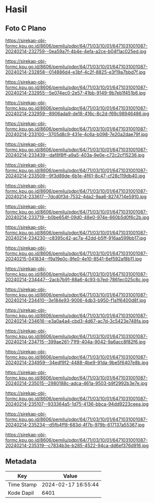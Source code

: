 # Hasil

## Foto C Plano

https://sirekap-obj-formc.kpu.go.id/8606/pemilu/pdpr/64/71/03/10/01/6471031001087-20240214-232759--0ea59a7f-4b4e-4efa-a2ce-b04f1ac025ed.jpg

https://sirekap-obj-formc.kpu.go.id/8606/pemilu/pdpr/64/71/03/10/01/6471031001087-20240214-232858--014886d4-e3bf-4c2f-8825-e3f19a7bbd7f.jpg

https://sirekap-obj-formc.kpu.go.id/8606/pemilu/pdpr/64/71/03/10/01/6471031001087-20240214-232955--5e074ec0-2e57-41bb-9149-9b7eb1f451b6.jpg

https://sirekap-obj-formc.kpu.go.id/8606/pemilu/pdpr/64/71/03/10/01/6471031001087-20240214-232959--8906ada9-de18-416c-8c2d-f69c98946486.jpg

https://sirekap-obj-formc.kpu.go.id/8606/pemilu/pdpr/64/71/03/10/01/6471031001087-20240214-233100--3705d8c9-431e-4c6a-b098-7e20a2dae79f.jpg

https://sirekap-obj-formc.kpu.go.id/8606/pemilu/pdpr/64/71/03/10/01/6471031001087-20240214-233439--daf8f8ff-a9a5-403a-9e0e-c72c2cf15236.jpg

https://sirekap-obj-formc.kpu.go.id/8606/pemilu/pdpr/64/71/03/10/01/6471031001087-20240214-233509--9f3d89de-6b1e-4f61-8c47-cf28c119db40.jpg

https://sirekap-obj-formc.kpu.go.id/8606/pemilu/pdpr/64/71/03/10/01/6471031001087-20240214-233617--7dcd0f3d-7532-4da2-9aa6-8274714e5910.jpg

https://sirekap-obj-formc.kpu.go.id/8606/pemilu/pdpr/64/71/03/10/01/6471031001087-20240214-233719--b0be654f-09d0-48e0-974e-660b5d0f6c2b.jpg

https://sirekap-obj-formc.kpu.go.id/8606/pemilu/pdpr/64/71/03/10/01/6471031001087-20240214-234230--c8395c42-ac7a-42dd-b5ff-916aa599bb17.jpg

https://sirekap-obj-formc.kpu.go.id/8606/pemilu/pdpr/64/71/03/10/01/6471031001087-20240215-041834--f9a19e0c-9fe0-4e10-8541-6ef592af8b11.jpg

https://sirekap-obj-formc.kpu.go.id/8606/pemilu/pdpr/64/71/03/10/01/6471031001087-20240214-234447--2acb7b91-88a6-4c93-b7ed-7861ec025c8c.jpg

https://sirekap-obj-formc.kpu.go.id/8606/pemilu/pdpr/64/71/03/10/01/6471031001087-20240214-234410--3e184e93-9006-4db3-b950-f1a1f6400d8f.jpg

https://sirekap-obj-formc.kpu.go.id/8606/pemilu/pdpr/64/71/03/10/01/6471031001087-20240214-234616--e3a0a4a4-cbd3-4d67-ac7d-3c5423e748fa.jpg

https://sirekap-obj-formc.kpu.go.id/8606/pemilu/pdpr/64/71/03/10/01/6471031001087-20240214-234715--399ae261-71f9-404a-9042-9a6acc8f82f6.jpg

https://sirekap-obj-formc.kpu.go.id/8606/pemilu/pdpr/64/71/03/10/01/6471031001087-20240214-234959--34edf9f2-4488-4be9-91da-9be5f6407e8b.jpg

https://sirekap-obj-formc.kpu.go.id/8606/pemilu/pdpr/64/71/03/10/01/6471031001087-20240214-235015--2980188c-adca-461a-9503-b9f2992b3e7e.jpg

https://sirekap-obj-formc.kpu.go.id/8606/pemilu/pdpr/64/71/03/10/01/6471031001087-20240214-235107--933364a5-1d75-4136-bbca-94dd9223ceea.jpg

https://sirekap-obj-formc.kpu.go.id/8606/pemilu/pdpr/64/71/03/10/01/6471031001087-20240214-235234--d5fb4ff8-683d-4f7b-979b-617137a55367.jpg

https://sirekap-obj-formc.kpu.go.id/8606/pemilu/pdpr/64/71/03/10/01/6471031001087-20240214-235319--c7834b3e-b285-4522-94ca-dd6ef376d916.jpg


## Metadata

| Key        | Value               |
| ---------- | ------------------- |
| Time Stamp | 2024-02-17 16:55:44 |
| Kode Dapil | 6401                |



